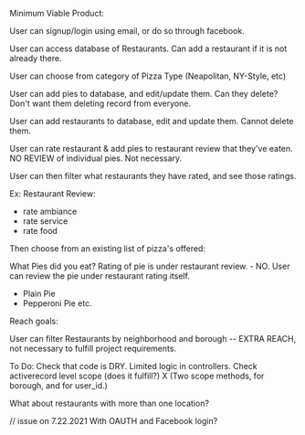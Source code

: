 Minimum Viable Product:

User can signup/login using email, or do so through facebook.

User can access database of Restaurants. Can add a restaurant if it is not already there.

User can choose from category of Pizza Type (Neapolitan, NY-Style, etc)

User can add pies to database, and edit/update them. Can they delete? Don't want them deleting record from everyone.

User can add restaurants to database, edit and update them. Cannot delete them.

User can rate restaurant & add pies to restaurant review that they've eaten. NO REVIEW of individual pies. Not necessary.

User can then filter what restaurants they have rated, and see those ratings.

Ex:
Restaurant Review:

- rate ambiance
- rate service
- rate food

Then choose from an existing list of pizza's offered:

What Pies did you eat? Rating of pie is under restaurant review. - NO. User can review the pie under restaurant rating itself.

- Plain Pie
- Pepperoni Pie etc.

Reach goals:

User can filter Restaurants by neighborhood and borough -- EXTRA REACH, not necessary to fulfill project requirements.

To Do:
Check that code is DRY.
Limited logic in controllers.
Check activerecord level scope (does it fulfill?) X (Two scope methods, for borough, and for user_id.)

What about restaurants with more than one location?

// issue on 7.22.2021 With OAUTH and Facebook login?
